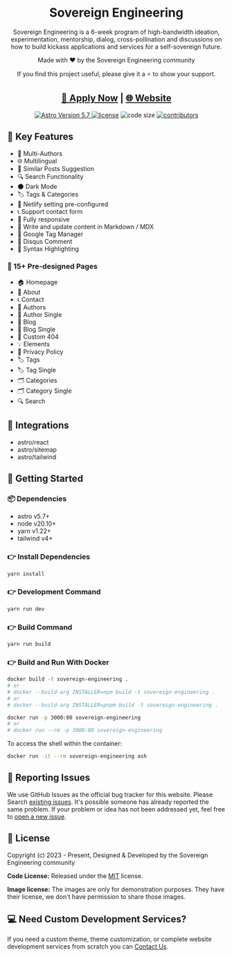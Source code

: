 <h1 align=center>Sovereign Engineering</h1>

<p align=center>Sovereign Engineering is a 6-week program of high-bandwidth ideation, experimentation, mentorship, dialog, cross-pollination and discussions on how to build kickass applications and services for a self-sovereign future.</p>

<p align=center>Made with ♥ by the Sovereign Engineering community</p>

<p align=center> If you find this project useful, please give it a ⭐ to show your support. </p>

<h2 align="center"> <a target="_blank" href="https://sovereignengineering.typeform.com/SEC-05" rel="nofollow">👀 Apply Now</a> | <a target="_blank" href="https://sovereignengineering.com/" rel="nofollow">🌐 Website</a>
</h2>

<p align=center>
  <a href="https://github.com/withastro/astro/releases/tag/astro%405.7.8">
    <img src="https://img.shields.io/static/v1?label=ASTRO&message=5.7&color=000&logo=astro"  alt="Astro Version 5.7"/>
  </a>

  <a href="https://github.com/sovereign-engineering/website/blob/main/LICENSE">
    <img src="https://img.shields.io/github/license/sovereign-engineering/website" alt="license"></a>

  <img src="https://img.shields.io/github/languages/code-size/sovereign-engineering/website" alt="code size">

  <a href="https://github.com/sovereign-engineering/website/graphs/contributors">
    <img src="https://img.shields.io/github/contributors/sovereign-engineering/website" alt="contributors"></a>
</p>

## 📌 Key Features

- 👥 Multi-Authors
- 🌐 Multilingual
- 🎯 Similar Posts Suggestion
- 🔍 Search Functionality
- 🌑 Dark Mode
- 🏷️ Tags & Categories
- 🔗 Netlify setting pre-configured
- 📞 Support contact form
- 📱 Fully responsive
- 📝 Write and update content in Markdown / MDX
- 📎 Google Tag Manager
- 💬 Disqus Comment
- 🔳 Syntax Highlighting

### 📄 15+ Pre-designed Pages

- 🏠 Homepage
- 👤 About
- 📞 Contact
- 👥 Authors
- 👤 Author Single
- 📝 Blog
- 📝 Blog Single
- 🚫 Custom 404
- 💡 Elements
- 📄 Privacy Policy
- 🏷️ Tags
- 🏷️ Tag Single
- 🗂️ Categories
- 🗂️ Category Single
- 🔍 Search

## 🔗 Integrations

- astro/react
- astro/sitemap
- astro/tailwind

## 🚀 Getting Started

### 📦 Dependencies

- astro v5.7+
- node v20.10+
- yarn v1.22+
- tailwind v4+

### 👉 Install Dependencies

```bash
yarn install
```

### 👉 Development Command

```bash
yarn run dev
```

### 👉 Build Command

```bash
yarn run build
```

### 👉 Build and Run With Docker

```bash
docker build -t sovereign-engineering .
# or
# docker --build-arg INSTALLER=npm build -t sovereign-engineering .
# or
# docker --build-arg INSTALLER=pnpm build -t sovereign-engineering .

docker run -p 3000:80 sovereign-engineering
# or
# docker run --rm -p 3000:80 sovereign-engineering
```

To access the shell within the container:

```bash
docker run -it --rm sovereign-engineering ash
```

<!-- reporting issue -->

## 🐞 Reporting Issues

We use GitHub Issues as the official bug tracker for this website. Please Search [existing issues](https://github.com/sovereign-engineering/website/issues). It's possible someone has already reported the same problem.
If your problem or idea has not been addressed yet, feel free to [open a new issue](https://github.com/sovereign-engineering/website/issues).

<!-- licence -->

## 📝 License

Copyright (c) 2023 - Present, Designed & Developed by the Sovereign Engineering community

**Code License:** Released under the [MIT](https://github.com/sovereign-engineering/website/blob/main/LICENSE) license.

**Image license:** The images are only for demonstration purposes. They have their license, we don't have permission to share those images.

## 💻 Need Custom Development Services?

If you need a custom theme, theme customization, or complete website development services from scratch you can [Contact Us](https://sovereignengineering.typeform.com/SEC-05).
